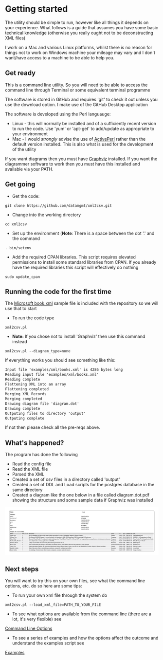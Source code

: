 # Getting started

The utility should be simple to run, however like all things it depends on your experience. What follows is a guide that assumes you have some basic technical knowledge (otherwise you really ought not to be deconstructing XML files)

I work on a Mac and various Linux platforms, whilst there is no reason for things not to work on Windows machine your mileage may vary and I don't want/have access to a machine to be able to help you.

## Get ready

This is a command line utility. So you will need to be able to access the command line through Terminal or some equivalent terminal programme

The software is stored in GitHub and requires 'git' to check it out unless you use the download option. I make use of the GitHub Desktop application

The software is developed using the Perl languauge:

   * Linux - this will normally be installed and of a sufficiently recent version to run the code. Use 'yum' or 'apt-get' to add/update as appropriate to your environment
   * Mac - I would *strongly* advise the use of [ActivePerl](https://www.activestate.com/products/perl/downloads/) rather than the default version installed. This is also what is used for the development of the utility

If you want diagrams then you must have [Graphviz](https://www.graphviz.org/download/) installed. If you want the diagrammer software to work then you must have this installed and available via your PATH.
   
## Get going

* Get the code:
```
git clone https://github.com/datamgmt/xml2csv.git
```   

* Change into the working directory
```
cd xml2csv
```

* Set up the environment (**Note**: There is a space between the dot '.' and the command
```  
. bin/setenv
```

* Add the required CPAN libraries. This script requires elevated permissions to install some standard libraries from CPAN. If you already have the required libraries this script will effectively do nothing
```      
sudo update_cpan
```

## Running the code for the first time

The [Microsoft book.xml](https://docs.microsoft.com/en-us/previous-versions/windows/desktop/ms762271(v%3Dvs.85)) sample file is included with the repository so we will use that to start

   * To run the code type
```   
xml2csv.pl
```
 
   * **Note:** If you chose not to install 'Graphviz' then use this command instead
```
xml2csv.pl --diagram_type=none
```
          
If everything works you should see something like this:
```
Input file 'examples/xml/books.xml' is 4286 bytes long
Reading input file 'examples/xml/books.xml'
Reading complete
Flattening XML into an array
Flattening completed
Merging XML Records
Merging completed
Drawing diagram file 'diagram.dot'
Drawing complete
Outputing files to directory 'output'
Outputing complete
```
If not then please check all the pre-reqs above.

## What's happened?

The program has done the following

 * Read the config file
 * Read the XML file
 * Parsed the XML 
 * Created a set of csv files in a directory called 'output'
 * Created a set of DDL and Load scripts for the postgres database in the same directory
 * Created a diagram like the one below in a file called diagram.dot.pdf showing the structure and some sample data if Graphviz was installed
 
 ![Diagram](../images/book_xml.png)
 
## Next steps
 
 You will want to try this on your own files, see what the command line options, etc. do so here are some tips:
 
  * To run your own xml file through the system do
``` 
xml2csv.pl --load_xml_file=PATH_TO_YOUR_FILE
```

* To see what options are available from the command line (there are a lot, it's very flexible) see

[Command Line Options](../documentation/Options.md)

* To see a series of examples and how the options affect the outcome and understand the examples script see

[Examples](../documentation/Examples.md)